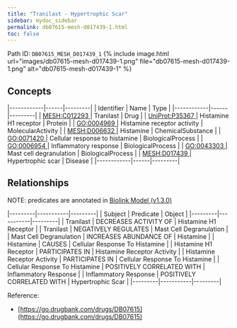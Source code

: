 ```yaml
---
title: "Tranilast - Hypertrophic Scar"
sidebar: mydoc_sidebar
permalink: db07615-mesh-d017439-1.html
toc: false 
---
```



Path ID: `DB07615_MESH_D017439_1`
{% include image.html url="images/db07615-mesh-d017439-1.png" file="db07615-mesh-d017439-1.png" alt="db07615-mesh-d017439-1" %}

## Concepts

|------------|------|---------|
| Identifier | Name | Type    |
|------------|------|---------|
| <a href="https://identifiers.org/MESH:C012293">MESH:C012293 </a> | Tranilast | Drug |
| <a href="https://identifiers.org/UniProt:P35367">UniProt:P35367 </a> | Histamine H1 receptor | Protein |
| <a href="https://identifiers.org/GO:0004969">GO:0004969 </a> | Histamine receptor activity | MolecularActivity |
| <a href="https://identifiers.org/MESH:D006632">MESH:D006632 </a> | Histamine | ChemicalSubstance |
| <a href="https://identifiers.org/GO:0071420">GO:0071420 </a> | Cellular response to histamine | BiologicalProcess |
| <a href="https://identifiers.org/GO:0006954">GO:0006954 </a> | Inflammatory response | BiologicalProcess |
| <a href="https://identifiers.org/GO:0043303">GO:0043303 </a> | Mast cell degranulation | BiologicalProcess |
| <a href="https://identifiers.org/MESH:D017439">MESH:D017439 </a> | Hypertrophic scar | Disease |
|------------|------|---------|

## Relationships


NOTE: predicates are annotated in <a href="https://github.com/biolink/biolink-model/releases/tag/v1.3.0">Biolink Model (v1.3.0)</a>

|---------|-----------|---------|
| Subject | Predicate | Object  |
|---------|-----------|---------|
| Tranilast | DECREASES ACTIVITY OF | Histamine H1 Receptor |
| Tranilast | NEGATIVELY REGULATES | Mast Cell Degranulation |
| Mast Cell Degranulation | INCREASES ABUNDANCE OF | Histamine |
| Histamine | CAUSES | Cellular Response To Histamine |
| Histamine H1 Receptor | PARTICIPATES IN | Histamine Receptor Activity |
| Histamine Receptor Activity | PARTICIPATES IN | Cellular Response To Histamine |
| Cellular Response To Histamine | POSITIVELY CORRELATED WITH | Inflammatory Response |
| Inflammatory Response | POSITIVELY CORRELATED WITH | Hypertrophic Scar |
|---------|-----------|---------|

Reference: 
  - [https://go.drugbank.com/drugs/DB07615](https://go.drugbank.com/drugs/DB07615)
